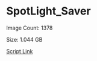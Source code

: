 # SpotLight_Saver

Image Count: 1378

Size: 1.044 GB

[Script Link](https://github.com/liuyal/Archive/blob/master/Python/Utilities/Miscellaneous/spotlight_saver.py)